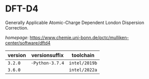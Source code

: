 # DFT-D4

Generally Applicable Atomic-Charge Dependent London Dispersion Correction.

*homepage*: <https://www.chemie.uni-bonn.de/pctc/mulliken-center/software/dftd4>

version | versionsuffix | toolchain
--------|---------------|----------
``3.2.0`` | ``-Python-3.7.4`` | ``intel/2019b``
``3.6.0`` |  | ``intel/2022a``
